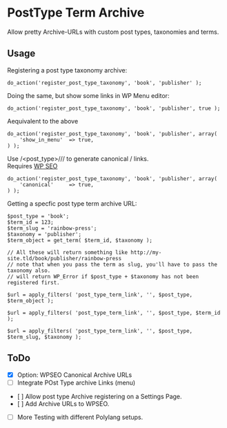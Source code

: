 PostType Term Archive
=====================

Allow pretty Archive-URLs with custom post types, taxonomies and terms.  

Usage
-----

Registering a post type taxonomy archive:

```
do_action('register_post_type_taxonomy', 'book', 'publisher' );
```

Doing the same, but show some links in WP Menu editor:

```
do_action('register_post_type_taxonomy', 'book', 'publisher', true );
```

Aequivalent to the above

```
do_action('register_post_type_taxonomy', 'book', 'publisher', array(
	'show_in_menu'	=> true,
) );
```

Use /<post_type>/<taxonomy>/<term>/ to generate canonical / links.  
Requires [WP SEO](https://wordpress.org/plugins/wordpress-seo/)

```
do_action('register_post_type_taxonomy', 'book', 'publisher', array(
	'canonical'		=> true,
) );
```


Getting a specfic post type term archive URL:

```
$post_type = 'book';
$term_id = 123;
$term_slug = 'rainbow-press';
$taxonomy = 'publisher';
$term_object = get_term( $term_id, $taxonomy );

// All these will return something like http://my-site.tld/book/publisher/rainbow-press
// note that when you pass the term as slug, you'll have to pass the taxonomy also.
// will return WP_Error if $post_type + $taxonomy has not been registered first.

$url = apply_filters( 'post_type_term_link', '', $post_type, $term_object );

$url = apply_filters( 'post_type_term_link', '', $post_type, $term_id );

$url = apply_filters( 'post_type_term_link', '', $post_type, $term_slug, $taxonomy );
```


ToDo
----

 - [x] Option: WPSEO Canonical Archive URLs
 - [ ] Integrate POst Type archive Links (menu)
 - [ ] Allow post type Archive registering on a Settings Page.
 - [ ] Add Archive URLs to WPSEO.
 - [ ] More Testing with different Polylang setups.

